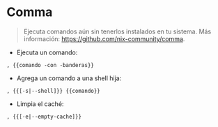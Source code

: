 # Comma

> Ejecuta comandos aún sin tenerlos instalados en tu sistema.
> Más información: <https://github.com/nix-community/comma>.

- Ejecuta un comando:

`, {{comando -con -banderas}}`

- Agrega un comando a una shell hija:

`, {{[-s|--shell]}} {{comando}}`

- Limpia el caché:

`, {{[-e|--empty-cache]}}`
